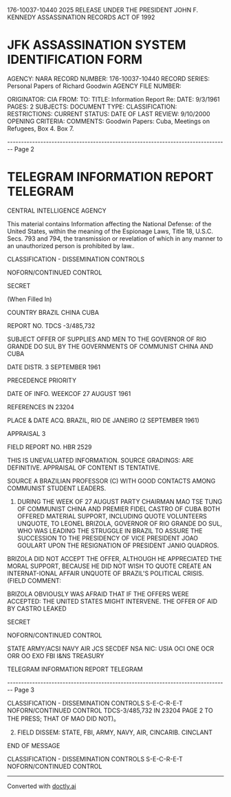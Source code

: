 176-10037-10440 2025 RELEASE UNDER THE PRESIDENT JOHN F. KENNEDY ASSASSINATION RECORDS ACT OF 1992

# JFK ASSASSINATION SYSTEM IDENTIFICATION FORM

AGENCY: NARA
RECORD NUMBER: 176-10037-10440
RECORD SERIES: Personal Papers of Richard Goodwin
AGENCY FILE NUMBER:

ORIGINATOR: CIA
FROM:
TO:
TITLE: Information Report Re:
DATE: 9/3/1961
PAGES: 2
SUBJECTS:
DOCUMENT TYPE:
CLASSIFICATION:
RESTRICTIONS:
CURRENT STATUS:
DATE OF LAST REVIEW: 9/10/2000
OPENING CRITERIA:
COMMENTS: Goodwin Papers: Cuba, Meetings on Refugees, Box 4. Box 7.


-------------------------------------------------------------------------------- Page 2

# TELEGRAM INFORMATION REPORT TELEGRAM

CENTRAL INTELLIGENCE AGENCY

This material contains Information affecting the National Defense: of the United States, within the meaning of the Espionage Laws, Title 18, U.S.C. Secs. 793 and 794, the transmission or revelation of which in any manner to an unauthorized person is prohibited by law..

CLASSIFICATION - DISSEMINATION CONTROLS

NOFORN/CONTINUED CONTROL

SECRET

(When Filled In)

COUNTRY BRAZIL CHINA CUBA

REPORT NO. TDCS -3/485,732

SUBJECT OFFER OF SUPPLIES AND MEN TO THE GOVERNOR OF RIO GRANDE DO SUL BY THE GOVERNMENTS OF COMMUNIST CHINA AND CUBA

DATE DISTR. 3 SEPTEMBER 1961

PRECEDENCE PRIORITY

DATE OF INFO. WEEKCOF 27 AUGUST 1961

REFERENCES IN 23204

PLACE & DATE ACQ. BRAZIL, RIO DE JANEIRO (2 SEPTEMBER 1961)

APPRAISAL 3

FIELD REPORT NO. HBR 2529

THIS IS UNEVALUATED INFORMATION. SOURCE GRADINGS: ARE DEFINITIVE. APPRAISAL OF CONTENT IS TENTATIVE.

SOURCE A BRAZILIAN PROFESSOR (C) WITH GOOD CONTACTS AMONG COMMUNIST STUDENT LEADERS.

1. DURING THE WEEK OF 27 AUGUST PARTY CHAIRMAN MAO TSE TUNG OF COMMUNIST CHINA AND PREMIER FIDEL CASTRO OF CUBA BOTH OFFERED MATERIAL SUPPORT, INCLUDING QUOTE VOLUNTEERS UNQUOTE, TO LEONEL BRIZOLA, GOVERNOR OF RIO GRANDE DO SUL, WHO WAS LEADING THE STRUGGLE IN BRAZIL TO ASSURE THE SUCCESSION TO THE PRESIDENCY OF VICE PRESIDENT JOAO GOULART UPON THE RESIGNATION OF PRESIDENT JANIO QUADROS.

BRIZOLA DID NOT ACCEPT THE OFFER, ALTHOUGH HE APPRECIATED THE MORAL SUPPORT, BECAUSE HE DID NOT WISH TO QUOTE CREATE AN INTERNAT-IONAL AFFAIR UNQUOTE OF BRAZIL'S POLITICAL CRISIS. (FIELD COMMENT:

BRIZOLA OBVIOUSLY WAS AFRAID THAT IF THE OFFERS WERE ACCEPTED: THE UNITED STATES MIGHT INTERVENE. THE OFFER OF AID BY CASTRO LEAKED

SECRET

NOFORN/CONTINUED CONTROL

STATE ARMY/ACSI NAVY AIR JCS SECDEF NSA NIC: USIA OCI ONE OCR ORR OO EXO FBI I&NS TREASURY

TELEGRAM INFORMATION REPORT TELEGRAM


-------------------------------------------------------------------------------- Page 3

CLASSIFICATION - DISSEMINATION CONTROLS
S-E-C-R-E-T NOFORN/CONTINUED CONTROL TDCS-3/485,732
IN 23204
PAGE 2
TO THE PRESS; THAT OF MAO DID NOT)。

2.  FIELD DISSEM: STATE, FBI, ARMY, NAVY, AIR, CINCARIB. CINCLANT

END OF MESSAGE

CLASSIFICATION - DISSEMINATION CONTROLS
S-E-C-R-E-T NOFORN/CONTINUED CONTROL


---
Converted with [doctly.ai](https://doctly.ai)